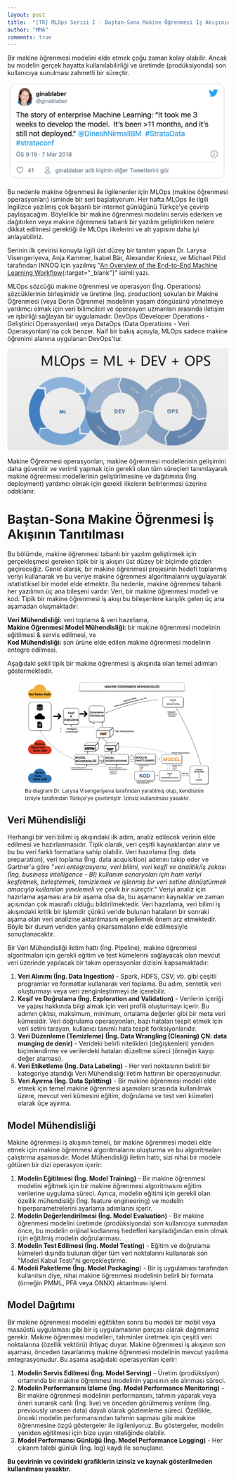 ```yaml
---
layout: post
title:  "[TR] MLOps Serisi I - Baştan-Sona Makine Öğrenmesi İş Akışının Tanıtılması"
author: "MMA"
comments: true
---
```


Bir makine öğrenmesi modelini elde etmek çoğu zaman kolay olabilir. Ancak bu modelin gerçek hayatta kullanılabilirliği ve üretimde (prodüksiyonda) son kullanıcıya sunulması zahmetli bir süreçtir. 

![](https://github.com/mmuratarat/mmuratarat.github.io/blob/master/_posts/images/Screen%20Shot%202021-01-16%20at%2022.39.30.png?raw=true)

Bu nedenle makine öğrenmesi ile ilgilenenler için MLOps (makine öğrenmesi operasyonları) isminde bir seri başlatıyorum. Her hafta MLOps ile ilgili İngilizce yazılmış çok başarılı bir internet günlüğünü Türkçe'ye çevirip paylaşacağım. Böylelikle bir makine öğrenmesi modelini servis ederken ve dağıtırken veya makine öğrenmesi tabanlı bir yazılım geliştirirken nelere dikkat edilmesi gerektiği ile MLOps ilkelerini ve alt yapısını daha iyi anlayabiliriz.

Serinin ilk çevirisi konuyla ilgili üst düzey bir tanıtım yapan Dr. Larysa Visengeriyeva, Anja Kammer, Isabel Bär, Alexander Kniesz, ve Michael Plöd tarafından INNOQ için yazılmış "[An Overview of the End-to-End Machine Learning Workflow](https://ml-ops.org/content/end-to-end-ml-workflow){:target="_blank"}" isimli yazı. 

MLOps sözcüğü makine öğrenmesi ve operasyon (İng. Operations) sözcüklerinin birleşimidir ve üretime (İng. production) sokulan bir Makine Öğrenmesi (veya Derin Öğrenme) modelinin yaşam döngüsünü yönetmeye yardımcı olmak için veri bilimcileri ve operasyon uzmanları arasında iletişim ve işbirliği sağlayan bir uygulamadır. DevOps (Developer Operations - Geliştirici Operasyonları) veya DataOps (Data Operations - Veri Operasyonları)'na çok benzer. Naif bir bakış açısıyla, MLOps sadece makine öğrenimi alanına uygulanan DevOps'tur.

![](https://github.com/mmuratarat/mmuratarat.github.io/blob/master/_posts/images/mlops.png?raw=true)

Makine Öğrenmesi operasyonları, makine öğrenmesi modellerinin gelişimini daha güvenilir ve verimli yapmak için gerekli olan tüm süreçleri tanımlayarak makine öğrenmesi modellerinin geliştirilmesine ve dağıtımına (İng. deployment) yardımcı olmak için gerekli ilkelerin belirlenmesi üzerine odaklanır.

# Baştan-Sona Makine Öğrenmesi İş Akışının Tanıtılması

Bu bölümde, makine öğrenmesi tabanlı bir yazılım geliştirmek için gerçekleşmesi gereken tipik bir iş akışını üst düzey bir biçimde gözden geçireceğiz. Genel olarak, bir makine öğrenmesi projesinin hedefi toplanmış veriyi kullanarak ve bu veriye makine öğrenmesi algoritmalarını uygulayarak istatistiksel bir model elde etmektir. Bu nedenle, makine öğrenmesi tabanlı her yazılımın üç ana bileşeni vardır: Veri, bir makine öğrenmesi modeli ve kod. Tipik bir makine öğrenmesi iş akışı bu bileşenlere karşılık gelen üç ana aşamadan oluşmaktadır: 

<i class="fa fa-arrow-right" aria-hidden="true"></i> **Veri Mühendisliği:** veri toplama & veri hazırlama, <br>
<i class="fa fa-arrow-right" aria-hidden="true"></i> **Makine Öğrenmesi Model Mühendisliği:** bir makine öğrenmesi modelinin eğitilmesi & servis edilmesi, ve<br>
<i class="fa fa-arrow-right" aria-hidden="true"></i> **Kod Mühendisliği:** son ürüne elde edilen makine öğrenmesi modelinin entegre edilmesi.<br>

Aşağıdaki şekil tipik bir makine öğrenmesi iş akışında olan temel adımları göstermektedir.

<figure>
  <img src="https://github.com/mmuratarat/mmuratarat.github.io/blob/master/_posts/images/ml_engineering.png?raw=true" alt="my alt text"/>
  <figcaption><small>Bu diagram Dr. Larysa Visengeriyeva tarafından yaratılmış olup, kendisinin izniyle tarafımdan Türkçe'ye çevrilmiştir. İzinsiz kullanılması yasaktır.</small></figcaption>
</figure>

## Veri Mühendisliği 

Herhangi bir veri bilimi iş akışındaki ilk adım, analiz edilecek verinin elde edilmesi ve hazırlanmasıdır. Tipik olarak, veri çeşitli kaynaklardan alınır ve bu bu veri farklı formatlara sahip olabilir. Veri hazırlama (İng. data preparation), veri toplama (İng. data acquisition) adımını takip eder ve Gartner'a göre "_veri entegrasyonu, veri bilimi, veri keşfi ve analitik/iş zekası (İng. business intelligence - BI) kullanım senaryoları için  ham veriyi keşfetmek, birleştirmek, temizlemek ve işlenmiş bir veri setine dönüştürmek amacıyla kullanılan yinelemeli ve çevik bir süreçtir._" Veriyi analiz için hazırlama aşaması ara bir aşama olsa da, bu aşamanın kaynaklar ve zaman açısından çok masraflı olduğu bildirilmektedir. Veri hazırlama, veri bilimi iş akışındaki kritik bir işlemdir çünkü veride bulunan hataların bir sonraki aşama olan veri analizine aktarılmasını engellemek önem arz etmektedir. Böyle bir durum veriden yanlış çıkarsamaların elde edilmesiyle sonuçlanacaktır. 

Bir Veri Mühendisliği iletim hattı (İng. Pipeline), makine öğrenmesi algoritmaları için gerekli eğitim ve test kümelerini sağlayacak olan mevcut veri üzerinde yapılacak bir takım operasyonlar dizisini kapsamaktadır:

1. **Veri Alınımı (İng. Data Ingestion)** - Spark, HDFS, CSV, vb. gibi çeşitli programlar ve formatlar kullanarak veri toplama. Bu adım, sentetik veri oluşturmayı veya veri zenginleştirmeyi de içerebilir.
2. **Keşif ve Doğrulama (İng. Exploration and Validation)** - Verilerin içeriği ve yapısı hakkında bilgi almak için veri profili oluşturmayı içerir. Bu adımın çıktısı, maksimum, minimum, ortalama değerler gibi bir meta veri kümesidir. Veri doğrulama operasyonları, bazı hataları tespit etmek için veri setini tarayan, kullanıcı tanımlı hata tespit fonksiyonlarıdır.
3. **Veri Düzenleme (Temizleme) (İng. Data Wrangling (Cleaning) ÇN: data munging de denir)** - Verideki belirli nitelikleri (değişkenleri) yeniden biçimlendirme ve verilerdeki hataları düzeltme süreci (örneğin kayıp değer ataması).
4. **Veri Etiketleme (İng. Data Labeling)** - Her veri noktasının belirli bir kategoriye atandığı Veri Mühendisliği iletim hattının bir operasyonudur.
5. **Veri Ayırma (İng. Data Splitting)** - Bir makine öğrenmesi modeli elde etmek için temel makine öğrenmesi aşamaları sırasında kullanılmak üzere, mevcut veri kümesini eğitim, doğrulama ve test veri kümeleri olarak üçe ayırma. 

## Model Mühendisliği

Makine öğrenmesi iş akışının temeli, bir makine öğrenmesi modeli elde etmek için makine öğrenmesi algoritmalarını oluşturma ve bu algoritmaları çalıştırma aşamasıdır. Model Mühendisliği iletim hattı, sizi nihai bir modele götüren bir dizi operasyon içerir:

1. **Modelin Eğitilmesi (İng. Model Training)** - Bir makine öğrenmesi modelini eğitmek için bir makine öğrenmesi algoritmasını eğitim verilerine uygulama süreci. Ayrıca, modelin eğitimi için gerekli olan özellik mühendisliği (İng. feature engineering) ve modelin hiperparametrelerini ayarlama adımlarını içerir.
2. **Modelin Değerlendirilmesi (İng. Model Evaluation)** - Bir makine öğrenmesi modelini üretimde (prodüksiyonda) son kullanıcıya sunmadan önce, bu modelin orijinal kodlanmış hedefleri karşıladığından emin olmak için eğitilmiş modelin doğrulanması.
3. **Modelin Test Edilmesi (İng. Model Testing)** - Eğitim ve doğrulama kümeleri dışında bulunan diğer tüm veri noktalarını kullanarak son "Model Kabul Testi"ni gerçekleştirme.
4. **Modeli Paketleme (İng. Model Packaging**) - Bir iş uygulaması tarafından kullanılsın diye, nihai makine öğrenmesi modelinin belirli bir formata (örneğin PMML, PFA veya ONNX) aktarılması işlemi.

## Model Dağıtımı

Bir makine öğrenmesi modelini eğittikten sonra bu modeli bir mobil veya masaüstü uygulaması gibi bir iş uygulamasının parçası olarak dağıtmamız gerekir. Makine öğrenmesi modelleri, tahminler üretmek için çeşitli veri noktalarına (özellik vektörü) ihtiyaç duyar. Makine öğrenmesi iş akışının son aşaması, önceden tasarlanmış makine öğrenmesi modelinin mevcut yazılıma entegrasyonudur. Bu aşama aşağıdaki operasyonları içerir:

1. **Modelin Servis Edilmesi (İng. Model Serving)** - Üretim (prodüksiyon) ortamında bir makine öğrenmesi modelinin yapısının ele alınması süreci.
2. **Modelin Performansını İzleme (İng. Model Performance Monitoring)** - Bir makine öğrenmesi modelinin performansını, tahmin yaparak veya öneri sunarak canlı (İng. live) ve önceden görülmemiş verilere (İng. previously unseen data) dayalı olarak gözlemleme süreci. Özellikle, önceki modelin performansından tahmin sapması gibi makine öğrenmesine özgü göstergeler ile ilgileniyoruz. Bu göstergeler, modelin yeniden eğitilmesi için bize uyarı niteliğinde olabilir.
3. **Model Performansı Günlüğü (İng. Model Performance Logging)** - Her çıkarım talebi günlük (İng. log) kaydı ile sonuçlanır.

**Bu çevirinin ve çevirideki grafiklerin izinsiz ve kaynak gösterilmeden kullanılması yasaktır.**
